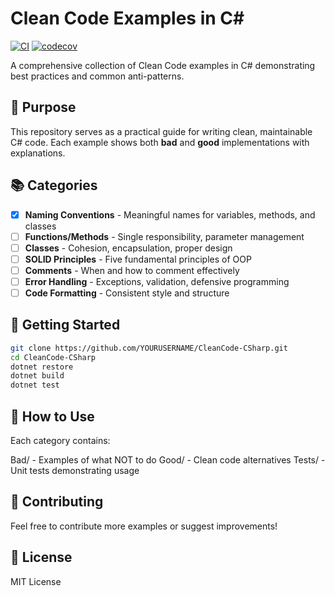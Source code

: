 # Clean Code Examples in C#

[![CI](https://github.com/YOURUSERNAME/CleanCode-CSharp/actions/workflows/ci.yml/badge.svg)](https://github.com/YOURUSERNAME/CleanCode-CSharp/actions/workflows/ci.yml)
[![codecov](https://codecov.io/gh/YOURUSERNAME/CleanCode-CSharp/branch/main/graph/badge.svg)](https://codecov.io/gh/YOURUSERNAME/CleanCode-CSharp)

A comprehensive collection of Clean Code examples in C# demonstrating best practices and common anti-patterns.

## 🎯 Purpose

This repository serves as a practical guide for writing clean, maintainable C# code. Each example shows both **bad** and **good** implementations with explanations.

## 📚 Categories

- [x] **Naming Conventions** - Meaningful names for variables, methods, and classes
- [ ] **Functions/Methods** - Single responsibility, parameter management
- [ ] **Classes** - Cohesion, encapsulation, proper design
- [ ] **SOLID Principles** - Five fundamental principles of OOP
- [ ] **Comments** - When and how to comment effectively
- [ ] **Error Handling** - Exceptions, validation, defensive programming
- [ ] **Code Formatting** - Consistent style and structure

## 🚀 Getting Started

```bash
git clone https://github.com/YOURUSERNAME/CleanCode-CSharp.git
cd CleanCode-CSharp
dotnet restore
dotnet build
dotnet test
```

## 📖 How to Use

Each category contains:

Bad/ - Examples of what NOT to do
Good/ - Clean code alternatives
Tests/ - Unit tests demonstrating usage

## 🤝 Contributing

Feel free to contribute more examples or suggest improvements!

## 📄 License

MIT License
